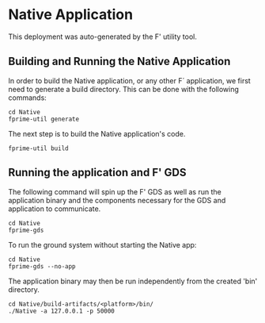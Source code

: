 # Native Application

This deployment was auto-generated by the F' utility tool.

## Building and Running the Native Application

In order to build the Native application, or any other F´ application, we first need to generate a build directory. This can be done with the following commands:

```
cd Native
fprime-util generate
```

The next step is to build the Native application's code.
```
fprime-util build
```

## Running the application and F' GDS

The following command will spin up the F' GDS as well as run the application binary and the components necessary for the GDS and application to communicate.

```
cd Native
fprime-gds
```

To run the ground system without starting the Native app:
```
cd Native
fprime-gds --no-app
```

The application binary may then be run independently from the created 'bin' directory.

```
cd Native/build-artifacts/<platform>/bin/
./Native -a 127.0.0.1 -p 50000
```
